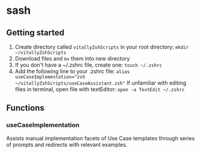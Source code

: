 # sash

## Getting started
1. Create directory called `vitallyZshScripts` in your root directory: `mkdir ~/vitallyZshScripts`
2. Download files and `mv` them into new directory
3. If you don't have a ~/.zshrc file, create one: `touch ~/.zshrc`
4. Add the following line to your .zshrc file: `alias useCaseImplementation="zsh ~/vitallyZshScripts/useCaseAssistant.zsh"`
    If unfamiliar with editing files in terminal, open file with textEditor: `open -a TextEdit ~/.zshrc`

## Functions
### useCaseImplementation
Assists manual implementation facets of Use Case templates through series of prompts and redirects with relevant examples.
